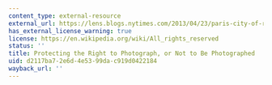 ```yaml
---
content_type: external-resource
external_url: https://lens.blogs.nytimes.com/2013/04/23/paris-city-of-rights/
has_external_license_warning: true
license: https://en.wikipedia.org/wiki/All_rights_reserved
status: ''
title: Protecting the Right to Photograph, or Not to Be Photographed
uid: d2117ba7-2e6d-4e53-99da-c919d0422184
wayback_url: ''
---
```

